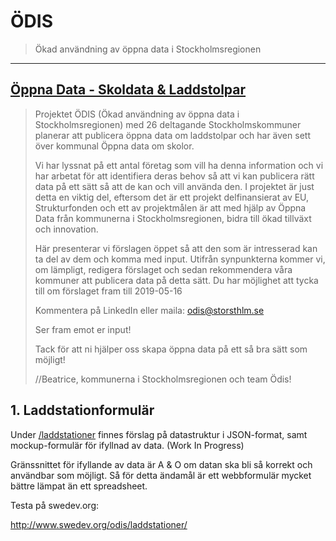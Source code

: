 # ÖDIS
> Ökad användning av öppna data i Stockholmsregionen

---

## [Öppna Data - Skoldata & Laddstolpar](https://www.linkedin.com/pulse/%25C3%25B6ppna-data-skoldata-laddstolpar-beatrice-sablone/)

> Projektet ÖDIS (Ökad användning av öppna data i Stockholmsregionen) med 26 deltagande Stockholmskommuner planerar att publicera öppna data om laddstolpar och har även sett över kommunal Öppna data om skolor.
>
> Vi har lyssnat på ett antal företag som vill ha denna information och vi har arbetat för att identifiera deras behov så att vi kan publicera rätt data på ett sätt så att de kan och vill använda den. I projektet är just detta en viktig del, eftersom det är ett projekt delfinansierat av EU, Strukturfonden och ett av projektmålen är att med hjälp av Öppna Data från kommunerna i Stockholmsregionen, bidra till ökad tillväxt och innovation.
>
> Här presenterar vi förslagen öppet så att den som är intresserad kan ta del av dem och komma med input. Utifrån synpunkterna kommer vi, om lämpligt, redigera förslaget och sedan rekommendera våra kommuner att publicera data på detta sätt. Du har möjlighet att tycka till om förslaget fram till 2019-05-16
>
> Kommentera på LinkedIn eller maila: odis@storsthlm.se
>
> Ser fram emot er input!
>
> Tack för att ni hjälper oss skapa öppna data på ett så bra sätt som möjligt!
>
> //Beatrice, kommunerna i Stockholmsregionen och team Ödis!


## 1. Laddstationformulär

Under [/laddstationer](/laddstationer) finnes förslag på datastruktur i JSON-format, samt mockup-formulär för ifyllnad av data. (Work In Progress)

Gränssnittet för ifyllande av data är A & O om datan ska bli så korrekt och användbar som möjligt. Så för detta ändamål är ett webbformulär mycket bättre lämpat än ett spreadsheet.

Testa på swedev.org:

http://www.swedev.org/odis/laddstationer/
